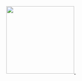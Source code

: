 <div>
  <a href="https://github.com/w7b">
    <img height="180em" src="https://github-readme-stats.vercel.app/api?username=w7b&theme=prussian&show_icons=true&hide_border=true&count_private=true">
    <img height="180em" scr="https://github-readme-stats.vercel.app/api/top-langs/?username=w7b&theme=prussian&show_icons=true&hide_border=true&layout=compact"></a>
</div>
